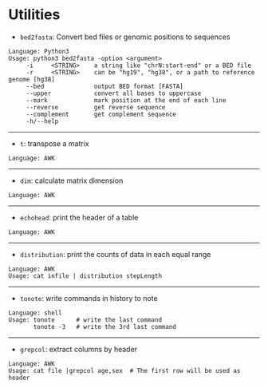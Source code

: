 # Utilities

* `bed2fasta`: Convert bed files or genomic positions to sequences
```
Language: Python3
Usage: python3 bed2fasta -option <argument>
     -i     <STRING>    a string like "chrN:start-end" or a BED file
     -r     <STRING>    can be "hg19", "hg38", or a path to reference genome [hg38]
     --bed              output BED format [FASTA]
     --upper            convert all bases to uppercase
     --mark             mark position at the end of each line
     --reverse          get reverse sequence
     --complement       get complement sequence
     -h/--help
```

---

* `t`: transpose a matrix
```
Language: AWK
```

---

* `dim`: calculate matrix dimension
```
Language: AWK
```

---

* `echohead`: print the header of a table
```
Language: AWK
```

---

* `distribution`: print the counts of data in each equal range
```
Language: AWK
Usage: cat infile | distribution stepLength
```

---

* `tonote`: write commands in history to note
```
Language: shell
Usage: tonote      # write the last command
       tonote -3   # write the 3rd last command
```

---

* `grepcol`: extract columns by header
```
Language: AWK
Usage: cat file |grepcol age,sex  # The first row will be used as header
```

